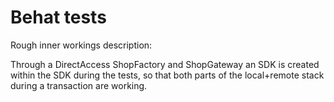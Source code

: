 # Behat tests

Rough inner workings description:

Through a DirectAccess ShopFactory and ShopGateway an SDK is created within the SDK
during the tests, so that both parts of the local+remote stack during a transaction
are working.
